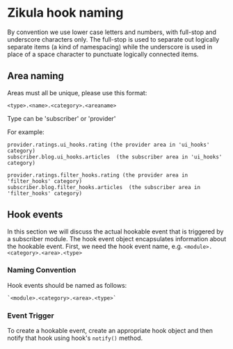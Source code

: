 # Zikula hook naming

By convention we use lower case letters and numbers, with full-stop and underscore
characters only.  The full-stop is used to separate out logically separate items
(a kind of namespacing) while the underscore is used in place of a space character
to punctuate logically connected items.

## Area naming

Areas must all be unique, please use this format:

    <type>.<name>.<category>.<areaname>

Type can be 'subscriber' or 'provider'

For example:

    provider.ratings.ui_hooks.rating (the provider area in 'ui_hooks' category)
    subscriber.blog.ui_hooks.articles  (the subscriber area in 'ui_hooks' category)

    provider.ratings.filter_hooks.rating (the provider area in 'filter_hooks' category)
    subscriber.blog.filter_hooks.articles  (the subscriber area in 'filter_hooks' category)

## Hook events

In this section we will discuss the actual hookable event that is triggered by
a subscriber module.  The hook event object encapsulates information about the
hookable event. First, we need the hook event name, e.g. `<module>.<category>.<area>.<type>`

### Naming Convention

Hook events should be named as follows:

    `<module>.<category>.<area>.<type>`

### Event Trigger

To create a hookable event, create an appropriate hook object and then notify that
hook using hook's `notify()` method.
